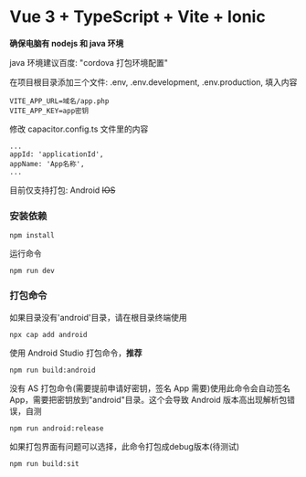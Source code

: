 # Vue 3 + TypeScript + Vite + Ionic

**确保电脑有 nodejs 和 java 环境**

java 环境建议百度: "cordova 打包环境配置"

在项目根目录添加三个文件: .env, .env.development, .env.production, 填入内容

```
VITE_APP_URL=域名/app.php
VITE_APP_KEY=app密钥
```

修改 capacitor.config.ts 文件里的内容

```
...
appId: 'applicationId',
appName: 'App名称',
...
```

目前仅支持打包: Android ~~IOS~~

### 安装依赖

```
npm install
```

运行命令

```
npm run dev
```

### 打包命令

如果目录没有'android'目录，请在根目录终端使用

```
npx cap add android
```

使用 Android Studio 打包命令，**推荐**

```
npm run build:android
```

没有 AS 打包命令(需要提前申请好密钥，签名 App 需要)使用此命令会自动签名 App，需要把密钥放到"android"目录。这个会导致 Android 版本高出现解析包错误，自测

```
npm run android:release
```

如果打包界面有问题可以选择，此命令打包成debug版本(待测试)
```
npm run build:sit
```